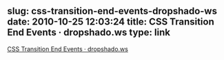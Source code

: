 slug: css-transition-end-events-dropshado-ws
date: 2010-10-25 12:03:24
title: CSS Transition End Events · dropshado.ws
type: link
---

[CSS Transition End Events · dropshado.ws](http://dropshado.ws/post/1393565298/css-transition-end-events)
